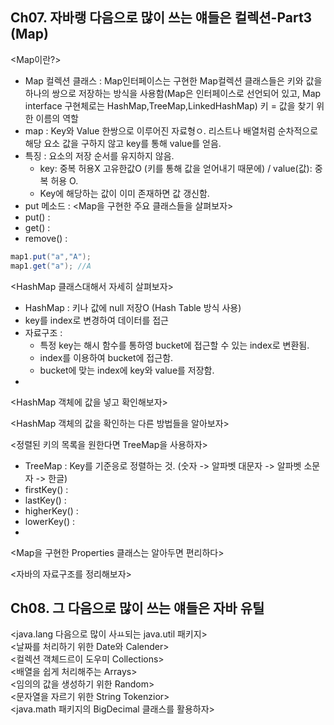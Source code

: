 ## Ch07. 자바랭 다음으로 많이 쓰는 얘들은 컬렉션-Part3 (Map)
<Map이란?> <br>
- Map 컬렉션 클래스 : Map인터페이스는 구현한 Map컬렉션 클래스들은 키와 값을 하나의 쌍으로 저장하는 방식을 사용함(Map은 인터페이스로 선언되어 있고, Map interface 구현체로는 HashMap,TreeMap,LinkedHashMap)
  키 = 값을 찾기 위한 이름의 역할
- map : Key와 Value 한쌍으로 이루어진 자료형ㅇ. 리스트나 배열처럼 순차적으로 해당 요소 값을 구하지 않고 key를 통해 value를 얻음.
- 특징 : 요소의 저장 순서를 유지하지 않음.
  + key: 중복 허용X 고유한값O (키를 통해 값을 얻어내기 때문에) / value(값): 중복 허용 O.
  + Key에 해당하는 값이 이미 존재하면 값 갱신함.
- put 메소드 : 
<Map을 구현한 주요 클래스들을 살펴보자> <br>
- put() : 
- get() : 
- remove() :
```java
map1.put("a","A");
map1.get("a"); //A
```
<HashMap 클래스대해서 자세히 살펴보자> <br>
- HashMap :  키나 값에 null 저장O (Hash Table 방식 사용)
- key를 index로 변경하여 데이터를 접근
- 자료구조 :
  + 특정 key는 해시 함수를 통하영 bucket에 접근할 수 있는 index로 변환됨.
  + index를 이용하여 bucket에 접근함.
  + bucket에 맞는 index에 key와 value를 저장함.
- 
<HashMap 객체에 값을 넣고 확인해보자> <br>

<HashMap 객체의 값을 확인하는 다른 방법들을 알아보자> <br>

<정렬된 키의 목록을 원한다면 TreeMap을 사용하자> <br>
- TreeMap : Key를 기준응로 정렬하는 것. (숫자 -> 알파벳 대문자 -> 알파벳 소문자 -> 한글)
- firstKey() :
- lastKey() :
- higherKey() :
- lowerKey() :
- 
<Map을 구현한 Properties 클래스는 알아두면 편리하다> <br>

<자바의 자료구조를 정리해보자>


## Ch08. 그 다음으로 많이 쓰는 얘들은 자바 유틸
<java.lang 다음으로 많이 사ㅛ되는 java.util 패키지> <br>
<날짜를 처리하기 위한 Date와 Calender> <br>
<컬렉션 객체드르이 도우미 Collections> <br>
<배열을 쉽게 처리해주는 Arrays> <br>
<임의의 값을 생성하기 위한 Random> <br>
<문자열을 자르기 위한 String Tokenzior> <br>
<java.math 패키지의 BigDecimal 클래스를 활용하자> <br>

